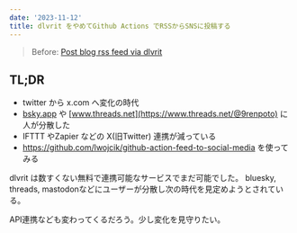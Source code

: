 ```yaml
---
date: '2023-11-12'
title: dlvrit をやめてGithub Actions でRSSからSNSに投稿する
---
```


> Before: [Post blog rss feed via dlvrit](/entry/2023/05/21/twitter-post)

## TL;DR

- twitter から x.com へ変化の時代
- [bsky.app](https://bsky.app/profile/9renpoto.bsky.social) や [www.threads.net](https://www.threads.net/@9renpoto) に人が分散した
- IFTTT やZapier などの X(旧Twitter) 連携が減っている
- <https://github.com/lwojcik/github-action-feed-to-social-media> を使ってみる

dlvrit は数すくない無料で連携可能なサービスでまだ可能でした。
bluesky, threads, mastodonなどにユーザーが分散し次の時代を見定めようとされている。

API連携なども変わってくるだろう。少し変化を見守りたい。
